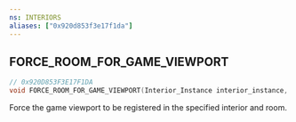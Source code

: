 ```yaml
---
ns: INTERIORS
aliases: ["0x920d853f3e17f1da"]
---
```

## FORCE_ROOM_FOR_GAME_VIEWPORT

```c
// 0x920D853F3E17F1DA
void FORCE_ROOM_FOR_GAME_VIEWPORT(Interior_Instance interior_instance, int RoomKey);
```

Force the game viewport to be registered in the specified interior and room.

